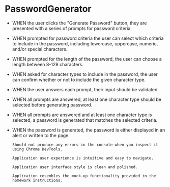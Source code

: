 # PasswordGenerator

- WHEN the user clicks the "Generate Password" button, they are presented with a series of prompts for password criteria.

- WHEN prompted for password criteria the user can select which criteria to include in the password, including lowercase, uppercase, numeric, and/or special characters.

- WHEN prompted for the length of the password, the user can choose a length between 8-128 characters.

- WHEN asked for character types to include in the password, the user can confirm whether or not to include the given character type. 

- WHEN the user answers each prompt, their input should be validated.

- WHEN all prompts are answered, at least one character type should be selected before generating password.

- WHEN all prompts are answered and at least one character type is selected, a password is generated that matches the selected criteria.

- WHEN the password is generated, the password is either displayed in an alert or written to the page.



      Should not produce any errors in the console when you inspect it using Chrome DevTools.

      Application user experience is intuitive and easy to navigate.

      Application user interface style is clean and polished.

      Application resembles the mock-up functionality provided in the homework instructions.
